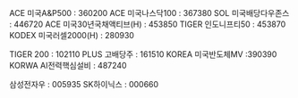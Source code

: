 ACE 미국A&P500 : 360200
ACE 미국나스닥100 : 367380
SOL 미국배당다우존스 : 446720
ACE 미국30년국채액티브(H) : 453850
TIGER 인도니프티50 : 453870
KODEX 미국러셀2000(H) : 280930

TIGER 200 : 102110
PLUS 고배당주 : 161510
KOREA 미국반도체MV :390390
KORWA AI전력핵심설비 : 487240

삼성전자우 : 005935
SK하이닉스 : 000660
